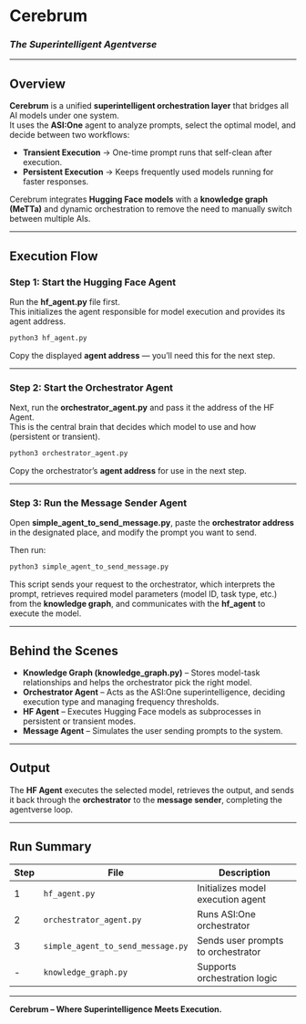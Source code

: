 # Cerebrum

### _The Superintelligent Agentverse_

---

## Overview

**Cerebrum** is a unified **superintelligent orchestration layer** that bridges all AI models under one system.  
It uses the **ASI:One** agent to analyze prompts, select the optimal model, and decide between two workflows:

- **Transient Execution** → One-time prompt runs that self-clean after execution.
- **Persistent Execution** → Keeps frequently used models running for faster responses.

Cerebrum integrates **Hugging Face models** with a **knowledge graph (MeTTa)** and dynamic orchestration to remove the need to manually switch between multiple AIs.

---

## Execution Flow

### Step 1: Start the Hugging Face Agent

Run the **hf_agent.py** file first.  
This initializes the agent responsible for model execution and provides its agent address.

```bash
python3 hf_agent.py
```

Copy the displayed **agent address** — you’ll need this for the next step.

---

### Step 2: Start the Orchestrator Agent

Next, run the **orchestrator_agent.py** and pass it the address of the HF Agent.  
This is the central brain that decides which model to use and how (persistent or transient).

```bash
python3 orchestrator_agent.py
```

Copy the orchestrator’s **agent address** for use in the next step.

---

### Step 3: Run the Message Sender Agent

Open **simple_agent_to_send_message.py**, paste the **orchestrator address** in the designated place, and modify the prompt you want to send.

Then run:

```bash
python3 simple_agent_to_send_message.py
```

This script sends your request to the orchestrator, which interprets the prompt, retrieves required model parameters (model ID, task type, etc.) from the **knowledge graph**, and communicates with the **hf_agent** to execute the model.

---

## Behind the Scenes

- **Knowledge Graph (knowledge_graph.py)** – Stores model-task relationships and helps the orchestrator pick the right model.
- **Orchestrator Agent** – Acts as the ASI:One superintelligence, deciding execution type and managing frequency thresholds.
- **HF Agent** – Executes Hugging Face models as subprocesses in persistent or transient modes.
- **Message Agent** – Simulates the user sending prompts to the system.

---

## Output

The **HF Agent** executes the selected model, retrieves the output, and sends it back through the **orchestrator** to the **message sender**, completing the agentverse loop.

---

## Run Summary

| Step | File                              | Description                        |
| ---- | --------------------------------- | ---------------------------------- |
| 1    | `hf_agent.py`                     | Initializes model execution agent  |
| 2    | `orchestrator_agent.py`           | Runs ASI:One orchestrator          |
| 3    | `simple_agent_to_send_message.py` | Sends user prompts to orchestrator |
| -    | `knowledge_graph.py`              | Supports orchestration logic       |

---

**Cerebrum – Where Superintelligence Meets Execution.**
